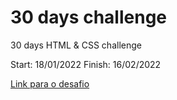 # 30 days challenge
30 days HTML &amp; CSS challenge

Start: 18/01/2022
Finish: 16/02/2022

<a href="https://dev.to/somanathgoudar/30dayschallenge-30-days-extreme-html-css-challenge-50k1">Link para o desafio</a>
